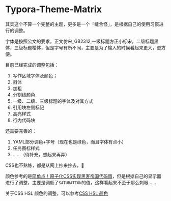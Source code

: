 # Typora-Theme-Matrix

其实这个不算一个完整的主题，更多是一个「缝合怪」，是根据自己的使用习惯进行的调整。

字体是按照公文的要求，正文仿宋_GB2312,一级标题方正小标宋，二级标题黑体，三级标题楷体，但是字号有所不同，主要是为了输入的时候看起来更大，更方便。

目前已经完成的调整包括：

1. 写作区域字体及颜色；
2. 斜体
3. 加粗
4. 分割线颜色
5. 一级、二级、三级标题的字体及对其方式
6. 引用块左侧标记
7. 高亮样式
8. 行内代码块

还需要完善的：

1. YAML部分调色+字号（现在也是绿色，而且字体有点小）
2. 任务图标样式
3. ……（待补充，想起来再弄）


CSS也不熟练，都是从网上抄来抄去，🤣

颜色参考的是[简单点！原子化CSS实现黑客帝国代码雨](https://juejin.cn/post/7089039113747333128)，但是根据自己的显示器进行了调整，主要是调低了`SATURATION`的值，这样看起来不至于那么刺眼……

关于CSS HSL 颜色的调整，可以参考[CSS HSL 颜色](https://www.w3school.com.cn/css/css_colors_hsl.asp)
